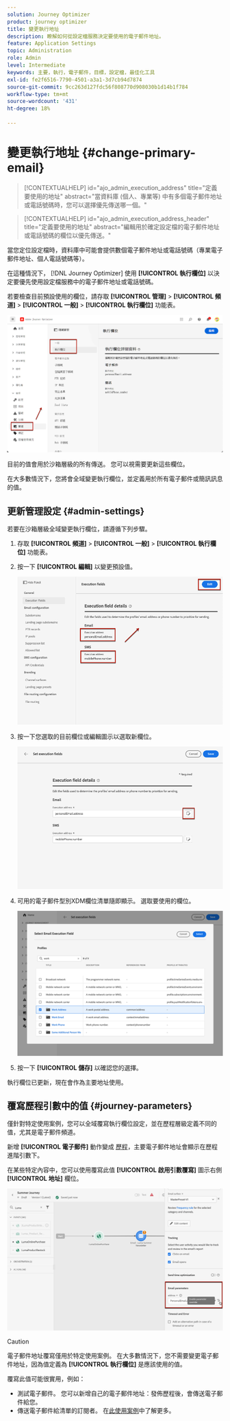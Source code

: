 ```yaml
---
solution: Journey Optimizer
product: journey optimizer
title: 變更執行地址
description: 瞭解如何從設定檔服務決定要使用的電子郵件地址。
feature: Application Settings
topic: Administration
role: Admin
level: Intermediate
keywords: 主要，執行，電子郵件，目標，設定檔，最佳化工具
exl-id: fe2f6516-7790-4501-a3a1-3d7cb94d7874
source-git-commit: 9cc263d127fdc56f808770d908030b1d14b1f784
workflow-type: tm+mt
source-wordcount: '431'
ht-degree: 18%

---
```


# 變更執行地址 {#change-primary-email}

>[!CONTEXTUALHELP]
>id="ajo_admin_execution_address"
>title="定義要使用的地址"
>abstract="當資料庫 (個人、專業等) 中有多個電子郵件地址或電話號碼時，您可以選擇優先傳送哪一個。"

>[!CONTEXTUALHELP]
>id="ajo_admin_execution_address_header"
>title="定義要使用的地址"
>abstract="編輯用於確定設定檔的電子郵件地址或電話號碼的欄位以優先傳送。"

當您定位設定檔時，資料庫中可能會提供數個電子郵件地址或電話號碼（專業電子郵件地址、個人電話號碼等）。

在這種情況下， [!DNL Journey Optimizer] 使用 **[!UICONTROL 執行欄位]** 以決定要優先使用設定檔服務中的電子郵件地址或電話號碼。

若要檢查目前預設使用的欄位，請存取 **[!UICONTROL 管理]** > **[!UICONTROL 頻道]** > **[!UICONTROL 一般]** > **[!UICONTROL 執行欄位]** 功能表。

![](assets/primary-address-execution-fields.png)

目前的值會用於沙箱層級的所有傳送。 您可以視需要更新這些欄位。

在大多數情況下，您將會全域變更執行欄位，並定義用於所有電子郵件或簡訊訊息的值。 <!--[Learn how](#admin-settings)-->

<!--In some specific use cases only, you can override the value set globally and define a different value at the journey level. [Learn more](#journey-parameters)-->

## 更新管理設定 {#admin-settings}

若要在沙箱層級全域變更執行欄位，請遵循下列步驟。

1. 存取  **[!UICONTROL 頻道]** > **[!UICONTROL 一般]** > **[!UICONTROL 執行欄位]** 功能表。

1. 按一下 **[!UICONTROL 編輯]** 以變更預設值。

   ![](assets/primary-address.png)

1. 按一下您選取的目前欄位或編輯圖示以選取新欄位。

   ![](assets/primary-address-edit.png)

1. 可用的電子郵件型別XDM欄位清單隨即顯示。 選取要使用的欄位。

   ![](assets/primary-address-select-field.png)

1. 按一下 **[!UICONTROL 儲存]** 以確認您的選擇。

執行欄位已更新，現在會作為主要地址使用。

<!--1. You can also select an additional field to use as secondary email address. This allows you to determine which field to use if the primary field is empty for a profile. -->

## 覆寫歷程引數中的值 {#journey-parameters}

僅針對特定使用案例，您可以全域覆寫執行欄位設定，並在歷程層級定義不同的值，尤其是電子郵件頻道。

新增 **[!UICONTROL 電子郵件]** 動作變成 [歷程](../email/create-email.md#create-email-journey-campaign)，主要電子郵件地址會顯示在歷程進階引數下。

在某些特定內容中，您可以使用覆寫此值 **[!UICONTROL 啟用引數覆寫]** 圖示右側 **[!UICONTROL 地址]** 欄位。

![](assets/journey-enable-parameter-override.png)

>[!CAUTION]
>
>電子郵件地址覆寫僅用於特定使用案例。 在大多數情況下，您不需要變更電子郵件地址，因為值定義為 **[!UICONTROL 執行欄位]** 是應該使用的值。

覆寫此值可能很實用，例如：

* 測試電子郵件。 您可以新增自己的電子郵件地址：發佈歷程後，會傳送電子郵件給您。
* 傳送電子郵件給清單的訂閱者。 在[此使用案例](../building-journeys/message-to-subscribers-uc.md)中了解更多。
